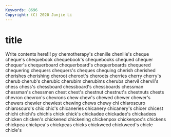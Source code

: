 ```yaml
---
Keywords: 8696
Copyright: (C) 2020 Junjie Li
---
```


# title

Write contents here!!!
py
chemotherapy's 
chenille 
chenille's 
cheque 
cheque's 
chequebook 
chequebook's 
chequebooks 
chequed 
chequer
chequer's 
chequerboard 
chequerboard's 
chequerboards 
chequered 
chequering 
chequers 
chequers's 
cheques 
chequing
cherish 
cherished 
cherishes 
cherishing 
cheroot 
cheroot's 
cheroots 
cherries 
cherry 
cherry's
cherub 
cherub's 
cherubic 
cherubim 
cherubims 
cherubs 
chervil 
chervil's 
chess 
chess's
chessboard 
chessboard's 
chessboards 
chessman 
chessman's 
chessmen 
chest 
chest's 
chestnut 
chestnut's
chestnuts 
chests 
chevron 
chevron's 
chevrons 
chew 
chew's 
chewed 
chewer 
chewer's
chewers 
chewier 
chewiest 
chewing 
chews 
chewy 
chi 
chiaroscuro 
chiaroscuro's 
chic
chic's 
chicaneries 
chicanery 
chicanery's 
chicer 
chicest 
chichi 
chichi's 
chichis 
chick
chick's 
chickadee 
chickadee's 
chickadees 
chicken 
chicken's 
chickened 
chickening 
chickenpox 
chickenpox's
chickens 
chickpea 
chickpea's 
chickpeas 
chicks 
chickweed 
chickweed's 
chicle 
chicle's 
